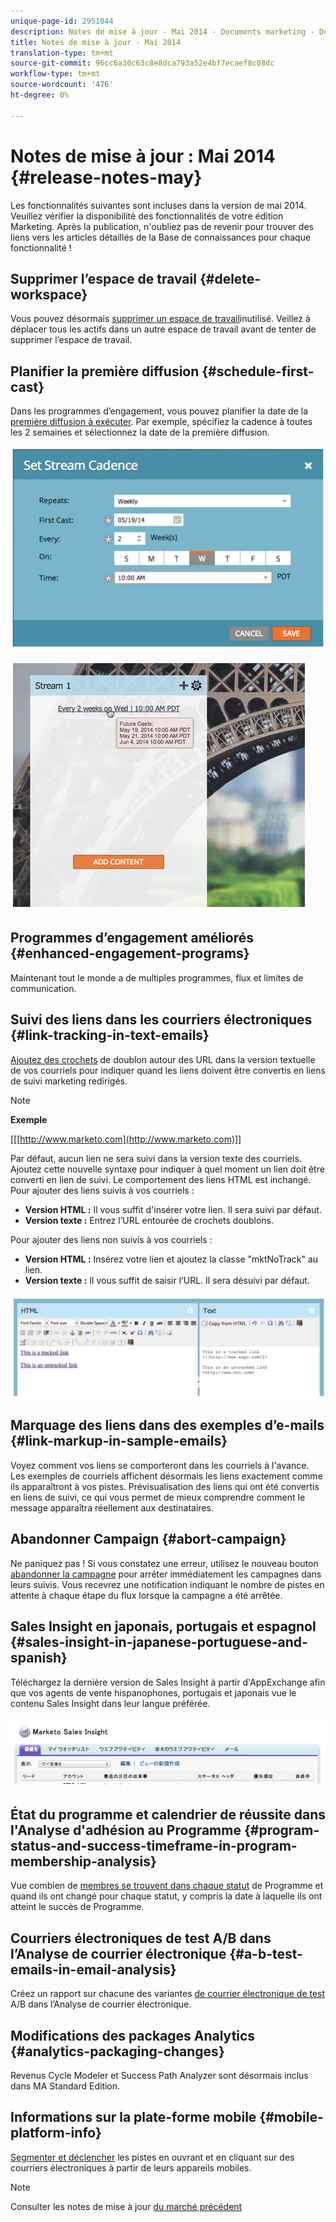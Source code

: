 ```yaml
---
unique-page-id: 2951044
description: Notes de mise à jour - Mai 2014 - Documents marketing - Documentation du produit
title: Notes de mise à jour - Mai 2014
translation-type: tm+mt
source-git-commit: 96cc6a30c63c8e8dca793a52e4bf7ecaef8c08dc
workflow-type: tm+mt
source-wordcount: '476'
ht-degree: 0%

---
```



# Notes de mise à jour : Mai 2014 {#release-notes-may}

Les fonctionnalités suivantes sont incluses dans la version de mai 2014. Veuillez vérifier la disponibilité des fonctionnalités de votre édition Marketing. Après la publication, n&#39;oubliez pas de revenir pour trouver des liens vers les articles détaillés de la Base de connaissances pour chaque fonctionnalité !

## Supprimer l’espace de travail {#delete-workspace}

Vous pouvez désormais [supprimer un espace de travail](../../product-docs/administration/workspaces-and-person-partitions/delete-a-workspace.md)inutilisé. Veillez à déplacer tous les actifs dans un autre espace de travail avant de tenter de supprimer l’espace de travail.

## Planifier la première diffusion {#schedule-first-cast}

Dans les programmes d’engagement, vous pouvez planifier la date de la [première diffusion à exécuter](../../product-docs/email-marketing/drip-nurturing/engagement-program-streams/set-stream-cadence.md). Par exemple, spécifiez la cadence à toutes les 2 semaines et sélectionnez la date de la première diffusion.

![](assets/image2014-9-22-11-3a57-3a36.png)

![](assets/image2014-9-22-11-3a57-3a54.png)

## Programmes d’engagement améliorés {#enhanced-engagement-programs}

Maintenant tout le monde a de multiples programmes, flux et limites de communication.

## Suivi des liens dans les courriers électroniques {#link-tracking-in-text-emails}

[Ajoutez des crochets](../../product-docs/email-marketing/general/functions-in-the-editor/add-tracked-links-to-a-text-email.md) de doublon autour des URL dans la version textuelle de vos courriels pour indiquer quand les liens doivent être convertis en liens de suivi marketing redirigés.

>[!NOTE]
>
>**Exemple**
>
>[[[http://www.marketo.com](http://www.marketo.com)]]

Par défaut, aucun lien ne sera suivi dans la version texte des courriels. Ajoutez cette nouvelle syntaxe pour indiquer à quel moment un lien doit être converti en lien de suivi. Le comportement des liens HTML est inchangé.  Pour ajouter des liens suivis à vos courriels :

* **Version HTML :** Il vous suffit d&#39;insérer votre lien. Il sera suivi par défaut.
* **Version texte :** Entrez l’URL entourée de crochets doublons.

Pour ajouter des liens non suivis à vos courriels :

* **Version HTML :** Insérez votre lien et ajoutez la classe &quot;mktNoTrack&quot; au lien.
* **Version texte :** Il vous suffit de saisir l’URL. Il sera désuivi par défaut.

![](assets/image2014-9-22-12-3a1-3a34.png)

## Marquage des liens dans des exemples d’e-mails {#link-markup-in-sample-emails}

Voyez comment vos liens se comporteront dans les courriels à l&#39;avance. Les exemples de courriels affichent désormais les liens exactement comme ils apparaîtront à vos pistes. Prévisualisation des liens qui ont été convertis en liens de suivi, ce qui vous permet de mieux comprendre comment le message apparaîtra réellement aux destinataires.

## Abandonner Campaign {#abort-campaign}

Ne paniquez pas ! Si vous constatez une erreur, utilisez le nouveau bouton [abandonner la campagne](../../product-docs/core-marketo-concepts/smart-campaigns/using-smart-campaigns/abort-a-smart-campaign.md) pour arrêter immédiatement les campagnes dans leurs suivis. Vous recevrez une notification indiquant le nombre de pistes en attente à chaque étape du flux lorsque la campagne a été arrêtée.

## Sales Insight en japonais, portugais et espagnol {#sales-insight-in-japanese-portuguese-and-spanish}

Téléchargez la dernière version de Sales Insight à partir d&#39;AppExchange afin que vos agents de vente hispanophones, portugais et japonais vue le contenu Sales Insight dans leur langue préférée.

![](assets/image2014-9-22-12-3a2-3a12.png)

## État du programme et calendrier de réussite dans l&#39;Analyse d&#39;adhésion au Programme {#program-status-and-success-timeframe-in-program-membership-analysis}

Vue combien de [membres se trouvent dans chaque statut](../../product-docs/reporting/revenue-cycle-analytics/program-analytics/build-a-program-membership-analysis-report-that-lists-leads.md) de Programme et quand ils ont changé pour chaque statut, y compris la date à laquelle ils ont atteint le succès de Programme.

## Courriers électroniques de test A/B dans l’Analyse de courrier électronique {#a-b-test-emails-in-email-analysis}

Créez un rapport sur chacune des variantes [de courrier électronique de test](../../product-docs/reporting/revenue-cycle-analytics/email-analysis/build-an-email-analysis-report-that-shows-program-information.md) A/B dans l’Analyse de courrier électronique.

## Modifications des packages Analytics {#analytics-packaging-changes}

Revenus Cycle Modeler et Success Path Analyzer sont désormais inclus dans MA Standard Edition.

## Informations sur la plate-forme mobile {#mobile-platform-info}

[Segmenter et déclencher](../../product-docs/reporting/basic-reporting/report-activity/build-a-people-performance-report-with-mobile-platform-columns.md) les pistes en ouvrant et en cliquant sur des courriers électroniques à partir de leurs appareils mobiles.

>[!NOTE]
>
>Consulter les notes de mise à jour [du marché précédent](http://docs.marketo.com/display/docs/release+notes)

